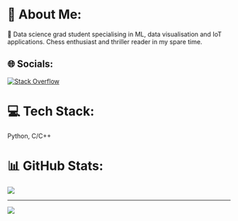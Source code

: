 # 💫 About Me:
👋  Data science grad student specialising in ML, data visualisation and IoT applications. Chess enthusiast  and thriller reader in my spare time.


## 🌐 Socials:
[![Stack Overflow](https://img.shields.io/badge/-Stackoverflow-FE7A16?logo=stack-overflow&logoColor=white)](https://raspberrypi.stackexchange.com/users/153972/friendlyninja)

# 💻 Tech Stack:
Python, C/C++
# 📊 GitHub Stats:
![](https://github-readme-stats.vercel.app/api?username=Dave200s1&theme=shadow_red&hide_border=false&include_all_commits=true&count_private=false)<br/>

---
[![](https://visitcount.itsvg.in/api?id=Dave200s1&icon=0&color=0)](https://visitcount.itsvg.in)

<!-- Proudly created with GPRM ( https://gprm.itsvg.in ) -->
